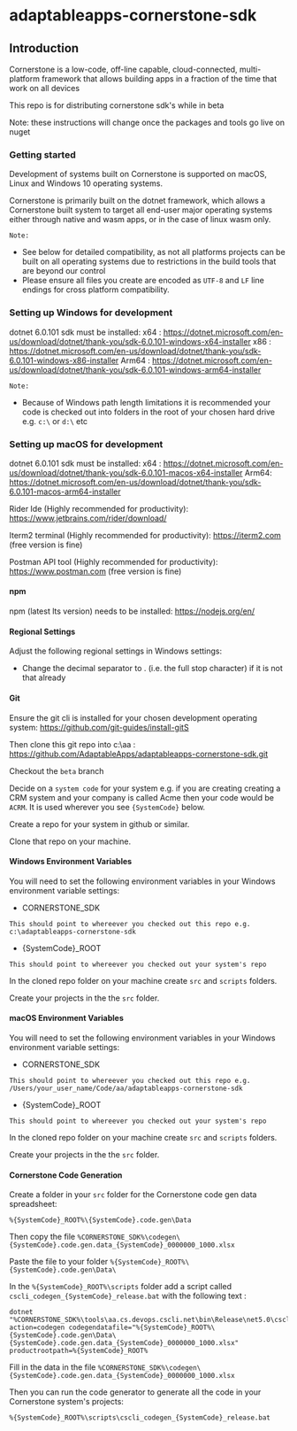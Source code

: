 # adaptableapps-cornerstone-sdk

## Introduction

Cornerstone is a low-code, off-line capable, cloud-connected, multi-platform framework that allows building apps in a fraction of the time that work on all devices

This repo is for distributing cornerstone sdk's while in beta

Note: these instructions will change once the packages and tools go live on nuget

### Getting started

Development of systems built on Cornerstone is supported on macOS, Linux and Windows 10 operating systems.

Cornerstone is primarily built on the dotnet framework, which allows a Cornerstone built system to target all end-user major operating systems either through native and wasm apps, or in the case of linux wasm only.

`Note:`

- See below for detailed compatibility, as not all platforms projects can be built on all operating systems due to restrictions in the build tools that are beyond our control
- Please ensure all files you create are encoded as `UTF-8` and `LF` line endings for cross platform compatibility.

### Setting up Windows for development

dotnet 6.0.101 sdk must be installed:
x64 : https://dotnet.microsoft.com/en-us/download/dotnet/thank-you/sdk-6.0.101-windows-x64-installer
x86 : https://dotnet.microsoft.com/en-us/download/dotnet/thank-you/sdk-6.0.101-windows-x86-installer
Arm64 : https://dotnet.microsoft.com/en-us/download/dotnet/thank-you/sdk-6.0.101-windows-arm64-installer

`Note:`

- Because of Windows path length limitations it is recommended your code is checked out into folders in the root of your chosen hard drive e.g. `c:\` or `d:\` etc

### Setting up macOS for development

dotnet 6.0.101 sdk must be installed:
x64 : https://dotnet.microsoft.com/en-us/download/dotnet/thank-you/sdk-6.0.101-macos-x64-installer
Arm64: https://dotnet.microsoft.com/en-us/download/dotnet/thank-you/sdk-6.0.101-macos-arm64-installer

Rider Ide (Highly recommended for productivity):
https://www.jetbrains.com/rider/download/

Iterm2 terminal (Highly recommended for productivity):
https://iterm2.com (free version is fine)

Postman API tool (Highly recommended for productivity):
https://www.postman.com (free version is fine)

#### npm

npm (latest lts version) needs to be installed:
https://nodejs.org/en/

#### Regional Settings

Adjust the following regional settings in Windows settings:

- Change the decimal separator to . (i.e. the full stop character) if it is not that already

#### Git

Ensure the git cli is installed for your chosen development operating system:
https://github.com/git-guides/install-gitS

Then clone this git repo into c:\aa :
https://github.com/AdaptableApps/adaptableapps-cornerstone-sdk.git

Checkout the `beta` branch

Decide on a `system code` for your system e.g. if you are creating creating a CRM system and your company is called Acme then your code would be `ACRM`. It is used wherever you see `{SystemCode}` below.

Create a repo for your system in github or similar.

Clone that repo on your machine.

#### Windows Environment Variables

You will need to set the following environment variables in your Windows environment variable settings:

- CORNERSTONE_SDK

```
This should point to whereever you checked out this repo e.g. c:\adaptableapps-cornerstone-sdk
```

- {SystemCode}\_ROOT

```
This should point to whereever you checked out your system's repo
```

In the cloned repo folder on your machine create `src` and `scripts` folders.

Create your projects in the the `src` folder.

#### macOS Environment Variables

You will need to set the following environment variables in your Windows environment variable settings:

- CORNERSTONE_SDK

```
This should point to whereever you checked out this repo e.g. /Users/your_user_name/Code/aa/adaptableapps-cornerstone-sdk
```

- {SystemCode}\_ROOT

```
This should point to whereever you checked out your system's repo
```

In the cloned repo folder on your machine create `src` and `scripts` folders.

Create your projects in the the `src` folder.

#### Cornerstone Code Generation

Create a folder in your `src` folder for the Cornerstone code gen data spreadsheet:

```
%{SystemCode}_ROOT%\{SystemCode}.code.gen\Data
```

Then copy the file `%CORNERSTONE_SDK%\codegen\{SystemCode}.code.gen.data_{SystemCode}_0000000_1000.xlsx`

Paste the file to your folder `%{SystemCode}_ROOT%\{SystemCode}.code.gen\Data\`

In the `%{SystemCode}_ROOT%\scripts` folder add a script called `cscli_codegen_{SystemCode}_release.bat` with the following text :

```
dotnet "%CORNERSTONE_SDK%\tools\aa.cs.devops.cscli.net\bin\Release\net5.0\cscli.dll" action=codegen codegendatafile="%{SystemCode}_ROOT%\{SystemCode}.code.gen\Data\{SystemCode}.code.gen.data_{SystemCode}_0000000_1000.xlsx" productrootpath=%{SystemCode}_ROOT%
```

Fill in the data in the file `%CORNERSTONE_SDK%\codegen\{SystemCode}.code.gen.data_{SystemCode}_0000000_1000.xlsx`

Then you can run the code generator to generate all the code in your Cornerstone system's projects:

```
%{SystemCode}_ROOT%\scripts\cscli_codegen_{SystemCode}_release.bat
```
